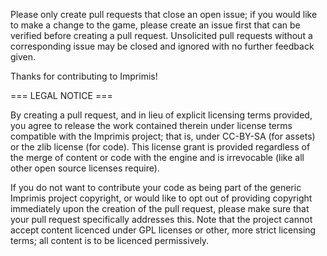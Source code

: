 Please only create pull requests that close an open issue; if you would like to
make a change to the game, please create an issue first that can be verified before
creating a pull request. Unsolicited pull requests without a corresponding issue
may be closed and ignored with no further feedback given.

Thanks for contributing to Imprimis!

=== LEGAL NOTICE ===

By creating a pull request, and in lieu of explicit licensing terms provided,
you agree to release the work contained therein under license terms compatible
with the Imprimis project; that is, under CC-BY-SA (for assets) or the zlib
license (for code). This license grant is provided regardless of the merge of
content or code with the engine and is irrevocable (like all other open source
licenses require).

If you do not want to contribute your code as being part of the generic Imprimis
project copyright, or would like to opt out of providing copyright immediately
upon the creation of the pull request, please make sure that your pull request
specifically addresses this. Note that the project cannot accept content
licenced under GPL licenses or other, more strict licensing terms; all content
is to be licenced permissively.
